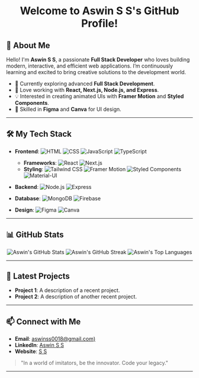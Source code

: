 <h1 align="center">Welcome to Aswin S S's GitHub Profile!</h1>



## 👋 About Me
Hello! I'm **Aswin S S**, a passionate **Full Stack Developer** who loves building modern, interactive, and efficient web applications. I’m continuously learning and excited to bring creative solutions to the development world.

- 🌱 Currently exploring advanced **Full Stack Development**.
- 🚀 Love working with **React, Next.js, Node.js, and Express**.
- 💡 Interested in creating animated UIs with **Framer Motion** and **Styled Components**.
- 🎨 Skilled in **Figma** and **Canva** for UI design.

---

## 🛠️ My Tech Stack

- **Frontend**: ![HTML](https://img.shields.io/badge/-HTML-E34F26?logo=html5&logoColor=white) ![CSS](https://img.shields.io/badge/-CSS-1572B6?logo=css3&logoColor=white) ![JavaScript](https://img.shields.io/badge/-JavaScript-F7DF1E?logo=javascript&logoColor=black) ![TypeScript](https://img.shields.io/badge/-TypeScript-007ACC?logo=typescript&logoColor=white)
  - **Frameworks**: ![React](https://img.shields.io/badge/-React-61DAFB?logo=react&logoColor=black) ![Next.js](https://img.shields.io/badge/-Next.js-000000?logo=next.js&logoColor=white)
  - **Styling**: ![Tailwind CSS](https://img.shields.io/badge/-TailwindCSS-38B2AC?logo=tailwind-css&logoColor=white) ![Framer Motion](https://img.shields.io/badge/-Framer_Motion-007ACC?logo=framer) ![Styled Components](https://img.shields.io/badge/-Styled_Components-DB7093?logo=styled-components) ![Material-UI](https://img.shields.io/badge/-MUI-007FFF?logo=mui&logoColor=white)

- **Backend**: ![Node.js](https://img.shields.io/badge/-Node.js-339933?logo=node.js&logoColor=white) ![Express](https://img.shields.io/badge/-Express-000000?logo=express&logoColor=white)
- **Database**: ![MongoDB](https://img.shields.io/badge/-MongoDB-47A248?logo=mongodb&logoColor=white) ![Firebase](https://img.shields.io/badge/-Firebase-FFCA28?logo=firebase&logoColor=black)

- **Design**: ![Figma](https://img.shields.io/badge/-Figma-F24E1E?logo=figma&logoColor=white) ![Canva](https://img.shields.io/badge/-Canva-00C4CC?logo=canva&logoColor=white)

---

## 📊 GitHub Stats

<p align="center">
  <img src="https://github-readme-stats.vercel.app/api?username=aswinss18&show_icons=true&theme=radical" alt="Aswin's GitHub Stats" />
  <img src="https://github-readme-streak-stats.herokuapp.com/?user=aswinss18&theme=radical" alt="Aswin's GitHub Streak" />
  <img src="https://github-readme-stats.vercel.app/api/top-langs/?username=aswinss18&layout=compact&theme=radical" alt="Aswin's Top Languages" />
</p>

---

## 🚀 Latest Projects
- **Project 1**: A description of a recent project.
- **Project 2**: A description of another recent project.

---

## 📫 Connect with Me
- **Email**: [aswinss0018@gmail.com)](mailto:aswinss0018@gmail.com)
- **LinkedIn**: [Aswin S S](https://www.linkedin.com/in/aswin-s-s-632405306/)
- **Website**: [S S](https://www.linkedin.com/in/aswin-s-s-632405306/)

> "In a world of imitators, be the innovator. Code your legacy."

---

